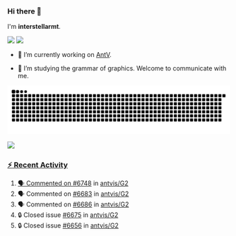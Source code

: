 ### Hi there 👋

I'm **interstellarmt**.

[![](https://img.shields.io/endpoint?url=https://awards.antv.vision/interstellarmt-g2-contributor.json)](https://github.com/antvis/g2)
[![](https://img.shields.io/endpoint?url=https://awards.antv.vision/interstellarmt-gpt-vis-contributor.json)](https://github.com/antvis/gpt-vis)

- 🔭 I’m currently working on [AntV](https://github.com/antvis).

- 📖 I’m studying the grammar of graphics. Welcome to communicate with me.

![](https://raw.githubusercontent.com/interstellarmt/interstellarmt/refs/heads/output/github-contribution-grid-snake.svg)
<div>
  <a href="https://github.com/interstellarmt">
  <img height="180em" src="https://github-readme-stats-eight-theta.vercel.app/api?username=interstellarmt&show_icons=true&include_all_commits=true&count_private=true&theme=tokyonight"/>
</div>
    
### :zap: Recent Activity

<!--START_SECTION:activity-->
1. 🗣 Commented on [#6748](https://github.com/antvis/G2/pull/6748#issuecomment-2785318283) in [antvis/G2](https://github.com/antvis/G2)
2. 🗣 Commented on [#6683](https://github.com/antvis/G2/issues/6683#issuecomment-2785132655) in [antvis/G2](https://github.com/antvis/G2)
3. 🗣 Commented on [#6686](https://github.com/antvis/G2/issues/6686#issuecomment-2785104614) in [antvis/G2](https://github.com/antvis/G2)
4. 🔒 Closed issue [#6675](https://github.com/antvis/G2/issues/6675) in [antvis/G2](https://github.com/antvis/G2)
5. 🔒 Closed issue [#6656](https://github.com/antvis/G2/issues/6656) in [antvis/G2](https://github.com/antvis/G2)
<!--END_SECTION:activity-->

